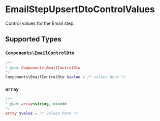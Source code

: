 # EmailStepUpsertDtoControlValues

Control values for the Email step.


## Supported Types

### `Components\EmailControlDto`

```php
/**
* @var Components\EmailControlDto
*/
Components\EmailControlDto $value = /* values here */
```

### `array`

```php
/**
* @var array<string, mixed>
*/
array $value = /* values here */
```

